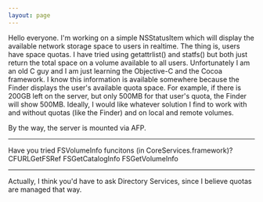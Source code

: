 ```yaml
---
layout: page
---
```




Hello everyone. I'm working on a simple NSStatusItem which will display the available network storage space to users in realtime. The thing is, users have space quotas. I have tried using getattrlist() and statfs() but both just return the total space on a volume available to all users. Unfortunately I am an old C guy and I am just learning the Objective-C and the Cocoa framework. I know this information is available somewhere because the Finder displays the user's available quota space. For example, if there is 200GB left on the server, but only 500MB for that user's quota, the Finder will show 500MB. Ideally, I would like whatever solution I find to work with and without quotas (like the Finder) and on local and remote volumes. 

By the way, the server is mounted via AFP. 

----

Have you tried FSVolumeInfo funcitons (in CoreServices.framework)? 
CFURLGetFSRef
FSGetCatalogInfo
FSGetVolumeInfo

----
Actually, I think you'd have to ask Directory Services, since I believe quotas are managed that way.
